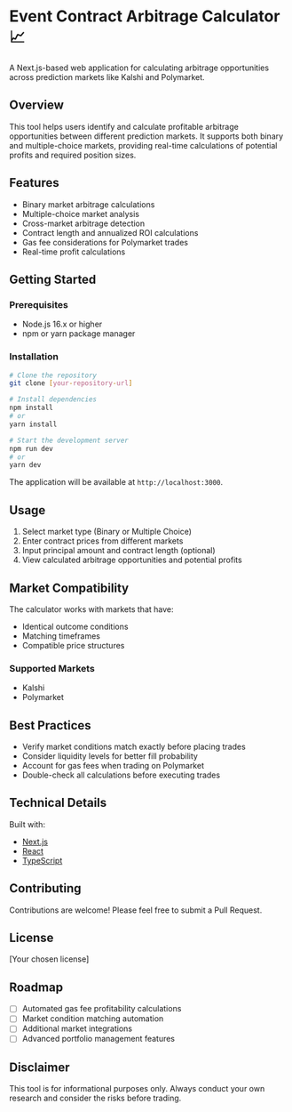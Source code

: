 # Event Contract Arbitrage Calculator 📈

A Next.js-based web application for calculating arbitrage opportunities across prediction markets like Kalshi and Polymarket.

## Overview

This tool helps users identify and calculate profitable arbitrage opportunities between different prediction markets. It supports both binary and multiple-choice markets, providing real-time calculations of potential profits and required position sizes.

## Features

- Binary market arbitrage calculations
- Multiple-choice market analysis
- Cross-market arbitrage detection
- Contract length and annualized ROI calculations
- Gas fee considerations for Polymarket trades
- Real-time profit calculations

## Getting Started

### Prerequisites

- Node.js 16.x or higher
- npm or yarn package manager

### Installation

```bash
# Clone the repository
git clone [your-repository-url]

# Install dependencies
npm install
# or
yarn install

# Start the development server
npm run dev
# or
yarn dev
```

The application will be available at `http://localhost:3000`.

## Usage

1. Select market type (Binary or Multiple Choice)
2. Enter contract prices from different markets
3. Input principal amount and contract length (optional)
4. View calculated arbitrage opportunities and potential profits

## Market Compatibility

The calculator works with markets that have:
- Identical outcome conditions
- Matching timeframes
- Compatible price structures

### Supported Markets
- Kalshi
- Polymarket

## Best Practices

- Verify market conditions match exactly before placing trades
- Consider liquidity levels for better fill probability
- Account for gas fees when trading on Polymarket
- Double-check all calculations before executing trades

## Technical Details

Built with:
- [Next.js](https://nextjs.org/)
- [React](https://reactjs.org/)
- [TypeScript](https://www.typescriptlang.org/)

## Contributing

Contributions are welcome! Please feel free to submit a Pull Request.

## License

[Your chosen license]

## Roadmap

- [ ] Automated gas fee profitability calculations
- [ ] Market condition matching automation
- [ ] Additional market integrations
- [ ] Advanced portfolio management features

## Disclaimer

This tool is for informational purposes only. Always conduct your own research and consider the risks before trading.
